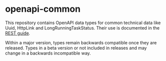 # openapi-common

This repository contains OpenAPI data types for common technical data like Uuid, HttpLink and LongRunningTaskStatus.
Their use is documented in the [REST guide](https://www.gcloud.belgium.be/rest/).

Within a major version, types remain backwards compatible once they are released.
Types in a beta version or not included in releases and may change in a backwards incompatible way.
